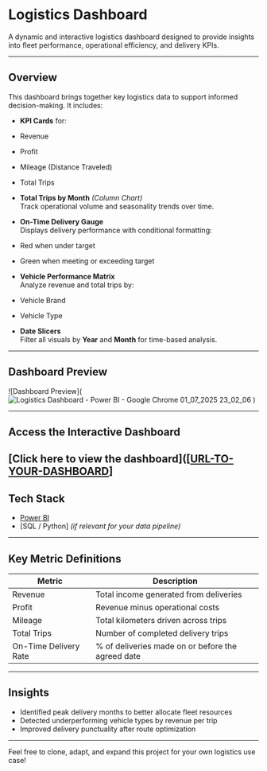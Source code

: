 #  Logistics Dashboard

A dynamic and interactive logistics dashboard designed to provide insights into fleet performance, operational efficiency, and delivery KPIs.

---

##  Overview

This dashboard brings together key logistics data to support informed decision-making. It includes:

-  **KPI Cards** for:
  - Revenue
  - Profit
  - Mileage (Distance Traveled)
  - Total Trips

-  **Total Trips by Month** *(Column Chart)*  
  Track operational volume and seasonality trends over time.

-  **On-Time Delivery Gauge**  
  Displays delivery performance with conditional formatting:
  -  Red when under target
  -  Green when meeting or exceeding target

-  **Vehicle Performance Matrix**  
  Analyze revenue and total trips by:
  - Vehicle Brand
  - Vehicle Type

-  **Date Slicers**  
  Filter all visuals by **Year** and **Month** for time-based analysis.

---

##  Dashboard Preview

![Dashboard Preview](![Logistics Dashboard - Power BI - Google Chrome 01_07_2025 23_02_06](https://github.com/user-attachments/assets/9e6874c9-4e1a-4469-bd7f-078ad0aa8838)
)


---

##  Access the Interactive Dashboard

 [Click here to view the dashboard]([[URL-TO-YOUR-DASHBOARD](https://app.powerbi.com/view?r=eyJrIjoiNjA3YmE1NTAtMDJkZC00MTI5LWFhNTktMTU1ZjAwMjM5ZDliIiwidCI6IjY1OWNlMmI4LTA3MTQtNDE5OC04YzM4LWRjOWI2MGFhYmI1NyJ9)]
---

##  Tech Stack

- [Power BI](https://powerbi.microsoft.com/)
- [SQL / Python] *(if relevant for your data pipeline)*

---

##  Key Metric Definitions

| Metric                | Description                                       |
|-----------------------|---------------------------------------------------|
| Revenue               | Total income generated from deliveries            |
| Profit                | Revenue minus operational costs                   |
| Mileage               | Total kilometers driven across trips              |
| Total Trips           | Number of completed delivery trips                |
| On-Time Delivery Rate | % of deliveries made on or before the agreed date |

---

##  Insights

- Identified peak delivery months to better allocate fleet resources  
- Detected underperforming vehicle types by revenue per trip  
- Improved delivery punctuality after route optimization

---

Feel free to clone, adapt, and expand this project for your own logistics use case!
